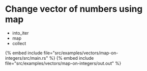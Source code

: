 # Change vector of numbers using map

* into_iter
* map
* collect

{% embed include file="src/examples/vectors/map-on-integers/src/main.rs" %}
{% embed include file="src/examples/vectors/map-on-integers/out.out" %}


